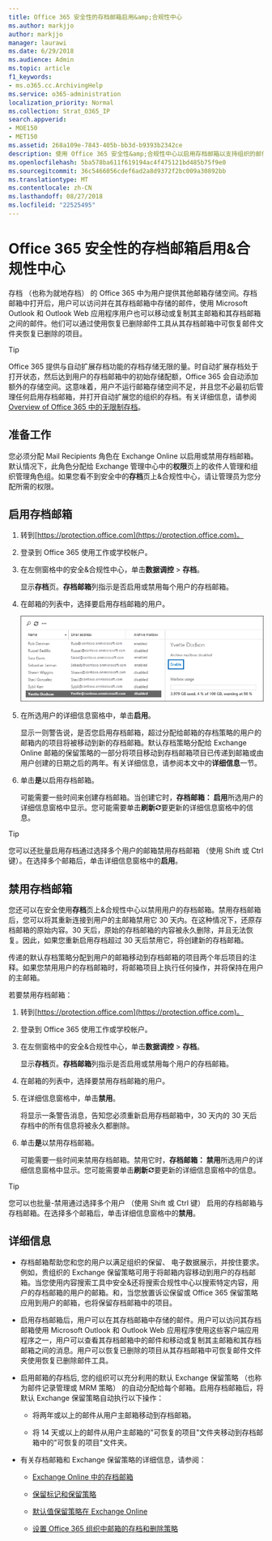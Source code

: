```yaml
---
title: Office 365 安全性的存档邮箱启用&amp;合规性中心
ms.author: markjjo
author: markjjo
manager: laurawi
ms.date: 6/29/2018
ms.audience: Admin
ms.topic: article
f1_keywords:
- ms.o365.cc.ArchivingHelp
ms.service: o365-administration
localization_priority: Normal
ms.collection: Strat_O365_IP
search.appverid:
- MOE150
- MET150
ms.assetid: 268a109e-7843-405b-bb3d-b9393b2342ce
description: 使用 Office 365 安全性&amp;合规性中心以启用存档邮箱以支持组织的邮件保留，电子数据展示，并保留要求。
ms.openlocfilehash: 5ba578ba611f619194ac4f475121bd485b75f9e0
ms.sourcegitcommit: 36c5466056cdef6ad2a8d9372f2bc009a30892bb
ms.translationtype: MT
ms.contentlocale: zh-CN
ms.lasthandoff: 08/27/2018
ms.locfileid: "22525495"
---
```

# <a name="enable-archive-mailboxes-in-the-office-365-security-amp-compliance-center"></a>Office 365 安全性的存档邮箱启用&amp;合规性中心
  
存档 （也称为就地存档） 的 Office 365 中为用户提供其他邮箱存储空间。存档邮箱中打开后，用户可以访问并在其存档邮箱中存储的邮件，使用 Microsoft Outlook 和 Outlook Web 应用程序用户也可以移动或复制其主邮箱和其存档邮箱之间的邮件。他们可以通过使用恢复已删除邮件工具从其存档邮箱中可恢复邮件文件夹恢复已删除的项目。 
  
> [!TIP]
> Office 365 提供与自动扩展存档功能的存档存储无限的量。时自动扩展存档处于打开状态，然后达到用户的存档邮箱中的初始存储配额，Office 365 会自动添加额外的存储空间。这意味着，用户不运行邮箱存储空间不足，并且您不必最初后管理任何启用存档邮箱，并打开自动扩展您的组织的存档。有关详细信息，请参阅[Overview of Office 365 中的无限制存档](unlimited-archiving.md)。 
  
## <a name="before-you-begin"></a>准备工作

您必须分配 Mail Recipients 角色在 Exchange Online 以启用或禁用存档邮箱。默认情况下，此角色分配给 Exchange 管理中心中的**权限**页上的收件人管理和组织管理角色组。如果您看不到安全中的**存档**页上&amp;合规性中心，请让管理员为您分配所需的权限。 
  
## <a name="enable-an-archive-mailbox"></a>启用存档邮箱
  
1. 转到[https://protection.office.com](https://protection.office.com)。
    
2. 登录到 Office 365 使用工作或学校帐户。
    
3. 在左侧窗格中的安全&amp;合规性中心，单击**数据调控** \> **存档**。
    
    显示**存档**页。**存档邮箱**列指示是否启用或禁用每个用户的存档邮箱。 
    
4. 在邮箱的列表中，选择要启用存档邮箱的用户。
    
    ![在所选用户启用存档邮箱的详细信息窗格中单击启用](media/8b53cdec-d5c9-4c28-af11-611f95c37b34.png)
  
5. 在所选用户的详细信息窗格中，单击**启用**。 
    
    显示一则警告说，是否您启用存档邮箱，超过分配给邮箱的存档策略的用户的邮箱内的项目将被移动到新的存档邮箱。默认存档策略分配给 Exchange Online 邮箱的保留策略的一部分将项目移动到存档邮箱项目已传递到邮箱或由用户创建的日期之后的两年。有关详细信息，请参阅本文中的**详细信息**一节。 
    
6. 单击**是**以启用存档邮箱。 
    
    可能需要一些时间来创建存档邮箱。当创建它时，**存档邮箱： 启用**所选用户的详细信息窗格中显示。您可能需要单击**刷新**![刷新图标](media/O365-MDM-Policy-RefreshIcon.gif)要更新的详细信息窗格中的信息。 
    
> [!TIP]
> 您可以还批量启用存档通过选择多个用户的邮箱禁用存档邮箱 （使用 Shift 或 Ctrl 键）。在选择多个邮箱后，单击详细信息窗格中的**启用**。 
  
## <a name="disable-an-archive-mailbox"></a>禁用存档邮箱
  
您还可以在安全使用**存档**页上&amp;合规性中心以禁用用户的存档邮箱。禁用存档邮箱后，您可以将其重新连接到用户的主邮箱禁用它 30 天内。在这种情况下，还原存档邮箱的原始内容。30 天后，原始的存档邮箱的内容被永久删除，并且无法恢复。因此，如果您重新启用存档超过 30 天后禁用它，将创建新的存档邮箱。 
  
传递的默认存档策略分配到用户的邮箱移动到存档邮箱的项目两个年后项目的注释。如果您禁用用户的存档邮箱时，将邮箱项目上执行任何操作，并将保持在用户的主邮箱。
  
若要禁用存档邮箱：
  
1. 转到[https://protection.office.com](https://protection.office.com)。
    
2. 登录到 Office 365 使用工作或学校帐户。
    
3. 在左侧窗格中的安全&amp;合规性中心，单击**数据调控** \> **存档**。
    
    显示**存档**页。**存档邮箱**列指示是否启用或禁用每个用户的存档邮箱。 
    
4. 在邮箱的列表中，选择要禁用存档邮箱的用户。
    
5. 在详细信息窗格中，单击**禁用**。 
    
    将显示一条警告消息，告知您必须重新启用存档邮箱中，30 天内的 30 天后存档中的所有信息将被永久都删除。 
    
6. 单击**是**以禁用存档邮箱。 
    
    可能需要一些时间来禁用存档邮箱。禁用它时，**存档邮箱： 禁用**所选用户的详细信息窗格中显示。您可能需要单击**刷新**![刷新图标](media/O365-MDM-Policy-RefreshIcon.gif)要更新的详细信息窗格中的信息。 
    
> [!TIP]
> 您可以也批量-禁用通过选择多个用户 （使用 Shift 或 Ctrl 键） 启用的存档邮箱与存档邮箱。在选择多个邮箱后，单击详细信息窗格中的**禁用**。 
  
## <a name="more-information"></a>详细信息
  
- 存档邮箱帮助您和您的用户以满足组织的保留、 电子数据展示，并按住要求。例如，贵组织的 Exchange 保留策略可用于将邮箱内容移动到用户的存档邮箱。当您使用内容搜索工具中安全&amp;还将搜索合规性中心以搜索特定内容，用户的存档邮箱的用户的邮箱。和，当您放置诉讼保留或 Office 365 保留策略应用到用户的邮箱，也将保留存档邮箱中的项目。
  
- 启用存档邮箱后，用户可以在其存档邮箱中存储的邮件。用户可以访问其存档邮箱使用 Microsoft Outlook 和 Outlook Web 应用程序使用这些客户端应用程序之一，用户可以查看其存档邮箱中的邮件和移动或复制其主邮箱和其存档邮箱之间的消息。用户可以恢复已删除的项目从其存档邮箱中可恢复邮件文件夹使用恢复已删除邮件工具。 
  
- 启用邮箱的存档后, 您的组织可以充分利用的默认 Exchange 保留策略 （也称为邮件记录管理或 MRM 策略） 的自动分配给每个邮箱。启用存档邮箱后，将默认 Exchange 保留策略自动执行以下操作： 
  
    - 将两年或以上的邮件从用户主邮箱移动到存档邮箱。 
    
    - 将 14 天或以上的邮件从用户主邮箱的"可恢复的项目"文件夹移动到存档邮箱中的"可恢复的项目"文件夹。
    
- 有关存档邮箱和 Exchange 保留策略的详细信息，请参阅：
  
  - [Exchange Online 中的存档邮箱](https://go.microsoft.com/fwlink/?LinkId=404421)
    
  - [保留标记和保留策略](https://go.microsoft.com/fwlink/?LinkId=404424)
    
  - [默认值保留策略在 Exchange Online](https://go.microsoft.com/fwlink/?linkid=839418)
    
  - [设置 Office 365 组织中邮箱的存档和删除策略](set-up-an-archive-and-deletion-policy-for-mailboxes.md)
